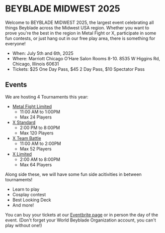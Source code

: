# BEYBLADE MIDWEST 2025

Welcome to BEYBLADE MIDWEST 2025, the largest event celebrating all things Beyblade across the Midwest USA region. Whether you want to prove you're the best in the region in Metal Fight or X, participate in some fun contests, or just hang out in our free play area, there is something for everyone!

- When: July 5th and 6th, 2025
- Where: Marriott Chicago O’Hare Salon Rooms 8-10. 8535 W Higgins Rd, Chicago, Illinois 60631
- Tickets: $25 One Day Pass, $45 2 Day Pass, $10 Spectator Pass

## Events

We are hosting 4 Tournaments this year:

- [Metal Fight Limited](https://worldbeyblade.org/Thread-BEYBLADE-MIDWEST-2025-METAL-FIGHT-LIMITED-EVENT--116684)
  - 11:00 AM to 1:00PM
  - Max 24 Players
- [X Standard](https://worldbeyblade.org/Thread-BEYBLADE-MIDWEST-2025-X-STANDARD-MAIN-EVENT--116683)
  - 2:00 PM to 8:00PM
  - Max 120 Players
- [X Team Battle](https://worldbeyblade.org/Thread-BEYBLADE-MIDWEST-2025-X-TEAM-BATTLE-EVENT--116682)
  - 11:00 AM to 2:00PM
  - Max 52 Players
- [X Limited](https://worldbeyblade.org/Thread-BEYBLADE-MIDWEST-2025-X-LIMITED-EVENT--116679)
  - 2:00 AM to 8:00PM
  - Max 64 Players

Along side these, we will have some fun side acitivities in between tournaments!

- Learn to play
- Cosplay contest
- Best Looking Deck
- And more!

You can buy your tickets at our [Eventbrite page](https://gregandcin.link/Midwest2025Ticket) or in person the day of the event. (Don't forget your World Beyblade Organization account, you can't play without one!)
